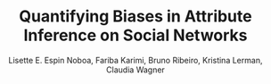 ---
paperId: 39
author: Lisette E. Espin Noboa, Fariba Karimi, Bruno Ribeiro, Kristina Lerman, Claudia Wagner
publicationauthor: Espin Noboa, L. E. et al
title: Quantifying Biases in Attribute Inference on Social Networks
pitch: https://slideslive.com/38930539/quantifying-biases-in-attribute-inference-on-social-networks?ref=folder-55828
poster: Oral_Lisette_Espin1
alt: --
type: Oral
topic: Machine Learning
subtopic: Applications
link: 
conference: icml
year: 2020
tags: icml-2020-op
location: Virtual
---